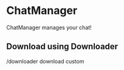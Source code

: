 # ChatManager
ChatManager manages your chat!

## Download using Downloader
/downloader download custom
